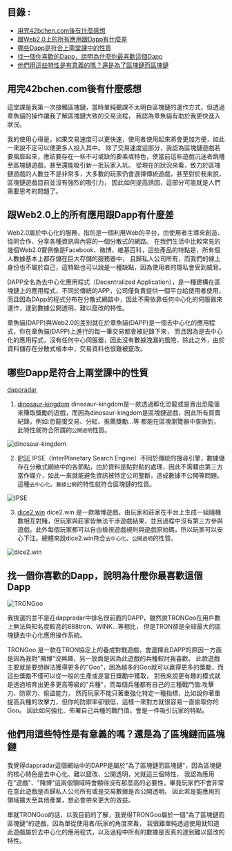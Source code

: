 目錄 :
-----

* [用完42bchen.com後有什麼感想](#用完42bchen.com後有什麼感想)
* [跟Web2.0上的所有應用跟Dapp有什麼差](#跟Web2.0上的所有應用跟Dapp有什麼差)
* [哪些Dapp是符合上兩堂課中的性質](#哪些Dapp是符合上兩堂課中的性質)
* [找一個你喜歡的Dapp，說明為什麼你最喜歡這個Dapp](#找一個你喜歡的Dapp，說明為什麼你最喜歡這個Dapp)
* [他們用這些特性是有意義的嗎？還是為了區塊鏈而區塊鏈](#他們用這些特性是有意義的嗎？還是為了區塊鏈而區塊鏈)


用完42bchen.com後有什麼感想
-----

這堂課是我第一次接觸區塊鏈，當時單純聽課不太明白區塊鏈的運作方式，但透過章魚貓的操作讓我了解區塊鏈大致的交易流程，
我認為章魚貓有助於我更快進入狀況。

我的使用心得是，如果交易速度可以更快速，使用者使用起來將會更加方便，如此一來說不定可以使更多人投入其中。
除了交易速度這部分，我認為區塊鏈遊戲若要風靡起來，應該要存在一些不可或缺的要素或特色，使當前這些遊戲沉迷者跳槽至區塊鏈遊戲，甚至還能吸引新一批玩家入坑。
從現在的狀況來看，致力於區塊鏈遊戲的人數並不是非常多，大多數的玩家仍會選擇傳統遊戲，甚至對於我來說，區塊鏈遊戲目前並沒有強烈的吸引力，
因此如何提高誘因，這部分可能就是人們需要思考的問題了。

跟Web2.0上的所有應用跟Dapp有什麼差
-----

Web2.0屬於中心化的服務，指的是一個利用Web的平台，由使用者主導來創造、協同合作、分享各種資訊與內容的一個分散式的網路。
在我們生活中比較常見的幾個Web2.0實例像是Facebook、微博、維基百科，這些產品的特點是，所有個人數據基本上都存儲在巨大存儲的服務器中，
且歸私人公司所有，而我們的線上身份也不屬於自己，這特點也可以說是一種缺點，因為使用者的隱私會受到威脅。

DAPP全名為去中心化應用程式（Decentralized Application），是一種建構在區塊鏈上的應用程式，不同於傳統的APP，公司僅負責提供一個平台給使用者使用，而且因為DApp的程式分布在分散式網路中，因此不需依靠任何中心化的伺服器來運作，達到數據公開透明，難以竄改的特性。

章魚貓(DAPP)與Web2.0的差別就在於章魚貓(DAPP)是一個去中心化的應用程式，你在章魚貓(DAPP)上進行的每一筆交易都會被記錄下來，
而且因為是去中心化的應用程式，沒有任何中心伺服器，因此沒有數據洩漏的風險，除此之外，由於資料儲存在分散式帳本中，交易資料也很難被竄改。

哪些Dapp是符合上兩堂課中的性質
------
[dappradar](https://dappradar.com/?fbclid=IwAR1ZYaMP0w8bMQcB9_KDXgsceU1W7hasx4ki5m2OaqafNwPgafUAc4Rue6k)

1. [dinosaur-kingdom](https://dappradar.com/eos/1091/dinosaur-kingdom) dinosaur-kingdom是一款透過孵化恐龍或是賣出恐龍蛋來賺取獎勵的遊戲，而因為dinosaur-kingdom是區塊鏈遊戲，因此所有買賣紀錄，例如:恐龍蛋交易、分紅、推薦獎勵...等 都能在區塊瀏覽器中查詢到，此特性就符合所謂的`公開透明`性質。

![dinosaur-kingdom](https://dappimg.com/media/image/app/b0560684eef240a8a5f7bc23f81c45d2.png)

2. [IPSE](https://dappradar.com/eos/1129/ipse) IPSE（InterPlanetary Search Engine）不同於傳統的搜尋引擎，數據儲存在分散式網絡中的各節點，由於資料是點對點的處理，因此不需藉由第三方當作媒介，如此一來就能避免資訊被特定公司壟斷，造成數據不公開等問題。這種`去中心化`、`數據公開`的特性就符合區塊鏈的性質。

![IPSE](https://img.jinse.com/2126857_image3.png)

3. [dice2.win](https://dappradar.com/app/449/dice2-win) dice2.win 是一款賭博遊戲，由玩家和莊家在平台上生成一組隨機數相互對賭，但玩家與莊家皆無法干涉遊戲結果，並且過程中沒有第三方參與遊戲。此外每個玩家都可以自由檢視遊戲規則與遊戲原始碼，所以玩家可以安心下注。總體來說dice2.win符合`去中心化`、`公開透明`的性質。

![dice2.win](https://dappimg.com/media/image/app/c3c89b5a-aa98-4998-9dc6-c4e9d1f5731f.jpg) 


找一個你喜歡的Dapp，說明為什麼你最喜歡這個Dapp
------

![TRONGoo](https://crypto-games.de/wp-content/uploads/2019/01/TronGoo.jpg)

我挑選的並不是在dappradar中排名很前面的DAPP，雖然說TRONGoo在用戶數上無法與知名度較高的888tron、WINK...等相比，
但是TRON卻是全球最大的區塊鏈去中心化應用操作系統。

TRONGoo 是一款在TRON協定上的養成對戰遊戲，會選擇此DAPP的原因一方面是因為我對"賭博"沒興趣，另一放面是因為此遊戲的兵種較討我喜歡。
此款遊戲主要就是要想辦法獲得更多的"Goo"，因為越多的Goo就可以贏得更多的獎勵，而這些獎勵不僅可以從一般的生產或是當日獎勵中獲取，
對我來說更有趣的模式就是透過培育出更多更高等級的"兵種"，而每個兵種都有自己的三種戰鬥值:攻擊力、防禦力、偷盜能力，
然而玩家不能只著重強化特定一種指標，比如說你著重提高兵種的攻擊力，但你的防禦率卻很低，這樣一來對方就很容易一直偷取你的Goo。
因此如何強化、佈署自己兵種的戰鬥值，會是一件吸引玩家的特點。

他們用這些特性是有意義的嗎？還是為了區塊鏈而區塊鏈
------

我覺得dappradar這個網站中的DAPP是屬於"為了區塊鏈而區塊鏈"，因為區塊鏈的核心特色是去中心化、難以竄改、公開透明，光就這三個特性，
我認為應用在"遊戲"、"賭博"這兩個領域時會顯得沒有那麼高的必要性，畢竟玩家們不會非常在意此遊戲是否歸私人公司所有或是交易數據是否公開透明。
因此若是能應用的領域擴大至其他產業，想必會帶來更大的效益。

單就TRONGoo的話，以我目前的了解，我覺得TRONGoo屬於一個"為了區塊鏈而區塊鏈"的遊戲，因為單從使用者/玩家的角度來看，
我很難單純透過使用就知道此遊戲屬於去中心化的應用程式，以及過程中所有的數據是否真的達到難以竄改的特性。
